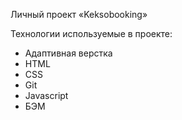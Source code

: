 Личный проект «Keksobooking»

Технологии используемые в проекте:

- Адаптивная верстка
- HTML
- CSS
- Git
- Javascript
- БЭМ
